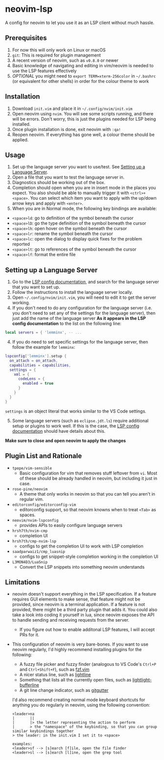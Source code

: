 # neovim-lsp
A config for neovim to let you use it as an LSP client without much hassle.

## Prerequisites
1. For now this will only work on Linux or macOS
2. `git`: This is required for plugin management
3. A recent version of neovim, such as `v0.8.0` or newer
4. Basic knowledge of navigating and editing in vim/neovim is needed to use the LSP features effectively
5. *OPTIONAL* you might need to `export TERM=xterm-256color` in `~/.bashrc` (or equivalent for other shells) in order for the colour theme to work

## Installation
1. Download `init.vim` and place it in `~/.config/nvim/init.vim`
2. Open neovim using `nvim`. You will see some scripts running, and there will be errors.
   Don't worry, this is just the plugins needed for LSP being installed.
3. Once plugin installation is done, exit neovim with `:qa!`
4. Reopen neovim. If everything has gone well, a colour theme should be applied.

## Usage
1. Set up the language server you want to use/test. See [Setting up a Language Server](#setting-up-a-language-server).
2. Open a file that you want to test the language server in.
3. Diagnostics should be working out of the box.
4. Completion should open when you are in insert mode in the places you expect.
   You also should be able to manually trigger it with `<ctrl>+<space>`.
   You can select which item you want to apply with the up/down arrow keys and apply with `<enter>`.
5. When you are in Normal mode, the following key bindings are available:
- `<space>ld`: go to definition of the symbol beneath the cursor
- `<space>lD`: go the type definition of the symbol beneath the cursor
- `<space>lh`: open hover on the symbol beneath the cursor
- `<space>lr`: rename the symbol beneath the cursor
- `<space>lc`: open the dialog to display quick fixes for the problem reported
- `<space>lt`: go to references of the symbol beneath the cursor
- `<space>lf`: format the entire file

## Setting up a Language Server
1. Go to the [LSP config documentation](https://github.com/neovim/nvim-lspconfig/blob/master/doc/server_configurations.md),
and search for the language server that you want to set up.
2. Follow the instructions to install the language server locally.
3. Open `~/.config/nvim/init.vim`, you will need to edit it to get the server working.
3. If you don't need to do any configuration for the language server (i.e. you don't need to set any of the settings for the language server),
then just add the name of the language server **As it appears in the LSP config documentation** to the list on the following line:

```lua
local servers = { 'lemminx', -- ...
```

4. If you do need to set specific settings for the language server, then follow the example for `lemminx`:

```lua
lspconfig['lemminx'].setup {
  on_attach = on_attach,
  capabilities = capabilities,
  settings = {
    xml = {
      codeLens = {
        enabled = true
      }
    }
  }
}
```

`settings` is an object literal that works similar to the VS Code settings.

5. Some language servers (such as `eclipse.jdt.ls`) require additional setup or plugins to work well.
If this is the case, the [LSP config documentation](https://github.com/neovim/nvim-lspconfig/blob/master/doc/server_configurations.md)
should have details about this.

**Make sure to close and open neovim to apply the changes**

## Plugin List and Rationale
- `tpope/vim-sensible`
    - Basic configuration for vim that removes stuff leftover from `vi`. Most of these should be already handled in neovim, but including it just in case.
- `rose-pine/neovim`
    - A theme that only works in neovim so that you can tell you aren't in regular vim.
- `editorconfig/editorconfig-vim`
    - editorconfig support, so that neovim knowns when to treat `<Tab>` as spaces.
- `neovim/nvim-lspconfig`
    - provides APIs to easily configure language servers
- `hrsh7th/nvim-cmp`
    - completion UI
- `hrsh7th/cmp-nvim-lsp`
    - configs to get the completion UI to work with LSP completion
- `saadparwaiz1/cmp_luasnip`
    - configs to get snippet-style completion working in the completion UI
- `L3MON4D3/LuaSnip`
    - Convert the LSP snippets into something neovim understands

## Limitations
- neovim doesn't support everything in the LSP specification.
  If a feature requires GUI elements to make sense,
  that feature might not be provided,
  since neovim is a terminal application.
  If a feature is not provided, there might be a third party plugin that adds it.
  You could also take a look into coding it yourself in lua,
  since neovim exposes the API to handle sending and receiving requests from the server.
  - If you figure out how to enable additonal LSP features, I will accept PRs for it.
- This configuration of neovim is very bare-bones.
  If you want to use neovim regularly, I'd highly recommend installing plugins for the following:
  - A fuzzy file picker and fuzzy finder (analogous to VS Code's `Ctrl+P` and `Ctrl+Shift+F`), such as [fzf.vim](https://github.com/junegunn/fzf.vim)
  - A nicer status line, such as [lightline](https://github.com/itchyny/lightline.vim)
  - Something that lists all the currently open files, such as [lightlight-bufferline](https://github.com/mengelbrecht/lightline-bufferline)
  - A git line change indicator, such as [gitgutter](https://github.com/airblade/vim-gitgutter)

  I'd also recommend creating normal mode keyboard shortcuts for anything you do regularly in neovim,
  using the following convention:
  ```
  <leader>na
  |       ||
  |       |> the letter representing the action to perform
  |       > the "namespace" of the keybinding, so that you can group similar keybindings together
  > the leader: in the init.vim I set it to <space>

  examples:
  <leader>sf --> [s]earch [f]ile, open the file finder
  <leader>sl --> [s]earch [l]ine, open the grep tool
  ```
